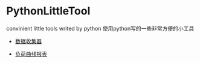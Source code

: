 # PythonLittleTool
convinient little tools writed by python
使用python写的一些非常方便的小工具

- [数据收集器](collectDataFromExcel)

- [负荷曲线报表](loadCurveReport)

